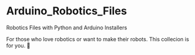 # Arduino_Robotics_Files
Robotics Files with Python and Arduino Installers

For those who love robotics or want to make their robots. This collecion is for you. 🦾
